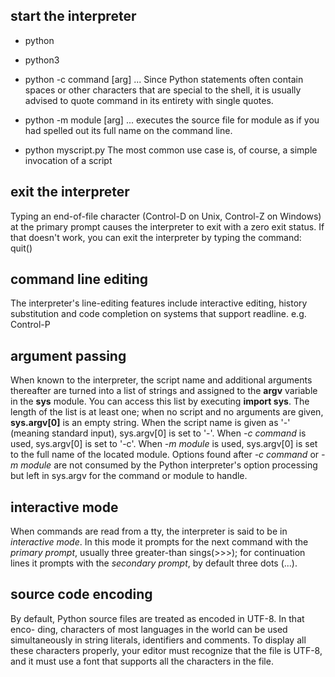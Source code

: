 ## start the interpreter
* python
* python3
* python -c command [arg] ...
  Since Python statements often contain spaces or other characters that are
  special to the shell, it is usually advised to quote command in its entirety
  with single quotes.

* python -m module [arg] ...
  executes the source file for module as if you had spelled out its full name
  on the command line.

* python myscript.py
  The most common use case is, of course, a simple invocation of a script

## exit the interpreter
Typing an end-of-file character (Control-D on Unix, Control-Z on Windows) at
the primary prompt causes the interpreter to exit with a zero exit status. If
that doesn't work, you can exit the interpreter by typing the command: quit()

## command line editing
The interpreter's line-editing features include interactive editing, history
substitution and code completion on systems that support readline.
e.g. Control-P

## argument passing
When known to the interpreter, the script name and additional arguments
thereafter are turned into a list of strings and assigned to the **argv**
variable in the **sys** module. You can access this list by executing **import
sys**. The length of the list is at least one; when no script and no arguments
are given, **sys.argv[0]** is an empty string. When the script name is given
as '-' (meaning standard input), sys.argv[0] is set to '-'. When *-c command*
is used, sys.argv[0] is set to '-c'. When *-m module* is used, sys.argv[0] is
set to the full name of the located module. Options found after *-c command* or
*-m module* are not consumed by the Python interpreter's option processing but
left in sys.argv for the command or module to handle.

## interactive mode
When commands are read from a tty, the interpreter is said to be in *interactive
mode*. In this mode it prompts for the next command with the *primary prompt*,
usually three greater-than sings(>>>); for continuation lines it prompts with
the *secondary prompt*, by default three dots (...).

## source code encoding
By default, Python source files are treated as encoded in UTF-8. In that enco-
ding, characters of most languages in the world can be used simultaneously in
string literals, identifiers and comments. To display all these characters
properly, your editor must recognize that the file is UTF-8, and it must use
a font that supports all the characters in the file.
